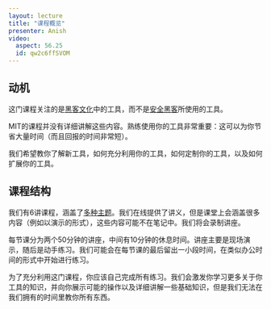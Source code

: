 ```yaml
---
layout: lecture
title: "课程概览"
presenter: Anish
video:
  aspect: 56.25
  id: qw2c6ffSVOM
---
```


## 动机

这门课程关注的是[黑客文化](https://en.wikipedia.org/wiki/Hacker_culture)中的工具，而不是[安全黑客](https://en.wikipedia.org/wiki/Security_hacker)所使用的工具。

MIT的课程并没有详细讲解这些内容。熟练使用你的工具非常重要：这可以为你节省大量时间（而且回报的时间非常短）。

我们希望教你了解新工具，如何充分利用你的工具，如何定制你的工具，以及如何扩展你的工具。

## 课程结构

我们有6讲课程，涵盖了[多种主题](index.md)。我们在线提供了讲义，但是课堂上会涵盖很多内容（例如以演示的形式），这些内容可能不在笔记中。我们将会录制讲座。

每节课分为两个50分钟的讲座，中间有10分钟的休息时间。讲座主要是现场演示，随后是动手练习。我们可能会在每节课的最后留出一小段时间，在类似办公时间的形式中开始进行练习。

为了充分利用这门课程，你应该自己完成所有练习。我们会激发你学习更多关于你工具的知识，并向你展示可能的操作以及详细讲解一些基础知识，但是我们无法在我们拥有的时间里教你所有东西。
